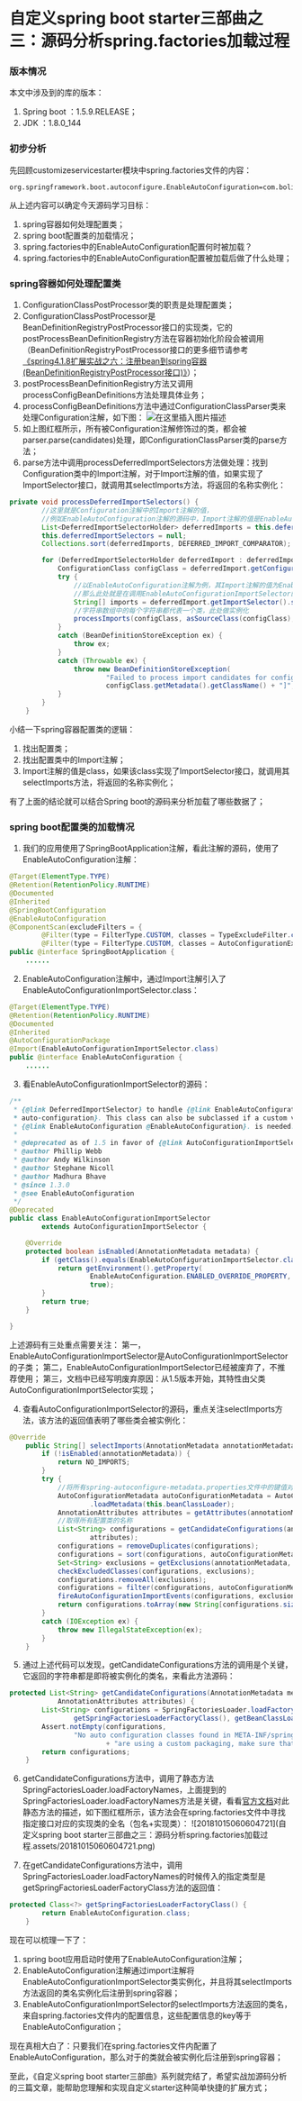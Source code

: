 # 自定义spring boot starter三部曲之三：源码分析spring.factories加载过程



### 版本情况

本文中涉及到的库的版本：

1. Spring boot ：1.5.9.RELEASE；
2. JDK ：1.8.0_144

### 初步分析

先回顾customizeservicestarter模块中spring.factories文件的内容：

```properties
org.springframework.boot.autoconfigure.EnableAutoConfiguration=com.bolingcavalry.customizeservicestarter.CustomizeConfiguration
```

从上述内容可以确定今天源码学习目标：

1. spring容器如何处理配置类；
2. spring boot配置类的加载情况；
3. spring.factories中的EnableAutoConfiguration配置何时被加载？
4. spring.factories中的EnableAutoConfiguration配置被加载后做了什么处理；

### spring容器如何处理配置类

1. ConfigurationClassPostProcessor类的职责是处理配置类；
2. ConfigurationClassPostProcessor是BeanDefinitionRegistryPostProcessor接口的实现类，它的postProcessBeanDefinitionRegistry方法在容器初始化阶段会被调用（BeanDefinitionRegistryPostProcessor接口的更多细节请参考[《spring4.1.8扩展实战之六：注册bean到spring容器(BeanDefinitionRegistryPostProcessor接口)》](https://blog.csdn.net/boling_cavalry/article/details/82193692)）；
3. postProcessBeanDefinitionRegistry方法又调用processConfigBeanDefinitions方法处理具体业务；
4. processConfigBeanDefinitions方法中通过ConfigurationClassParser类来处理Configuration注解，如下图：
   ![在这里插入图片描述](https://img-blog.csdn.net/20181016091831840?watermark/2/text/aHR0cHM6Ly9ibG9nLmNzZG4ubmV0L2JvbGluZ19jYXZhbHJ5/font/5a6L5L2T/fontsize/400/fill/I0JBQkFCMA==/dissolve/70)
5. 如上图红框所示，所有被Configuration注解修饰过的类，都会被parser.parse(candidates)处理，即ConfigurationClassParser类的parse方法；
6. parse方法中调用processDeferredImportSelectors方法做处理：找到Configuration类中的Import注解，对于Import注解的值，如果实现了ImportSelector接口，就调用其selectImports方法，将返回的名称实例化：

```java
private void processDeferredImportSelectors() {
		//这里就是Configuration注解中的Import注解的值，
		//例如EnableAutoConfiguration注解的源码中，Import注解的值是EnableAutoConfigurationImportSelector.class
		List<DeferredImportSelectorHolder> deferredImports = this.deferredImportSelectors;
		this.deferredImportSelectors = null;
		Collections.sort(deferredImports, DEFERRED_IMPORT_COMPARATOR);

		for (DeferredImportSelectorHolder deferredImport : deferredImports) {
			ConfigurationClass configClass = deferredImport.getConfigurationClass();
			try {
				//以EnableAutoConfiguration注解为例，其Import注解的值为EnableAutoConfigurationImportSelector.class，
				//那么此处就是在调用EnableAutoConfigurationImportSelector的selectImports方法，返回了一个字符串数组
				String[] imports = deferredImport.getImportSelector().selectImports(configClass.getMetadata());
				//字符串数组中的每个字符串都代表一个类，此处做实例化
				processImports(configClass, asSourceClass(configClass), asSourceClasses(imports), false);
			}
			catch (BeanDefinitionStoreException ex) {
				throw ex;
			}
			catch (Throwable ex) {
				throw new BeanDefinitionStoreException(
						"Failed to process import candidates for configuration class [" +
						configClass.getMetadata().getClassName() + "]", ex);
			}
		}
	}
```

小结一下spring容器配置类的逻辑：

1. 找出配置类；
2. 找出配置类中的Import注解；
3. Import注解的值是class，如果该class实现了ImportSelector接口，就调用其selectImports方法，将返回的名称实例化；

有了上面的结论就可以结合Spring boot的源码来分析加载了哪些数据了；

### spring boot配置类的加载情况

1. 我们的应用使用了SpringBootApplication注解，看此注解的源码，使用了EnableAutoConfiguration注解：

```java
@Target(ElementType.TYPE)
@Retention(RetentionPolicy.RUNTIME)
@Documented
@Inherited
@SpringBootConfiguration
@EnableAutoConfiguration
@ComponentScan(excludeFilters = {
		@Filter(type = FilterType.CUSTOM, classes = TypeExcludeFilter.class),
		@Filter(type = FilterType.CUSTOM, classes = AutoConfigurationExcludeFilter.class) })
public @interface SpringBootApplication {
	......
```

2. EnableAutoConfiguration注解中，通过Import注解引入了EnableAutoConfigurationImportSelector.class：

```java
@Target(ElementType.TYPE)
@Retention(RetentionPolicy.RUNTIME)
@Documented
@Inherited
@AutoConfigurationPackage
@Import(EnableAutoConfigurationImportSelector.class)
public @interface EnableAutoConfiguration {
	......
```

3. 看EnableAutoConfigurationImportSelector的源码：

```java
/**
 * {@link DeferredImportSelector} to handle {@link EnableAutoConfiguration
 * auto-configuration}. This class can also be subclassed if a custom variant of
 * {@link EnableAutoConfiguration @EnableAutoConfiguration}. is needed.
 *
 * @deprecated as of 1.5 in favor of {@link AutoConfigurationImportSelector}
 * @author Phillip Webb
 * @author Andy Wilkinson
 * @author Stephane Nicoll
 * @author Madhura Bhave
 * @since 1.3.0
 * @see EnableAutoConfiguration
 */
@Deprecated
public class EnableAutoConfigurationImportSelector
		extends AutoConfigurationImportSelector {

	@Override
	protected boolean isEnabled(AnnotationMetadata metadata) {
		if (getClass().equals(EnableAutoConfigurationImportSelector.class)) {
			return getEnvironment().getProperty(
					EnableAutoConfiguration.ENABLED_OVERRIDE_PROPERTY, Boolean.class,
					true);
		}
		return true;
	}

}
```

上述源码有三处重点需要关注：
第一，EnableAutoConfigurationImportSelector是AutoConfigurationImportSelector的子类；
第二，EnableAutoConfigurationImportSelector已经被废弃了，不推荐使用；
第三，文档中已经写明废弃原因：从1.5版本开始，其特性由父类AutoConfigurationImportSelector实现；

4. 查看AutoConfigurationImportSelector的源码，重点关注selectImports方法，该方法的返回值表明了哪些类会被实例化：

```java
@Override
	public String[] selectImports(AnnotationMetadata annotationMetadata) {
		if (!isEnabled(annotationMetadata)) {
			return NO_IMPORTS;
		}
		try {
		    //将所有spring-autoconfigure-metadata.properties文件中的键值对保存在autoConfigurationMetadata中
			AutoConfigurationMetadata autoConfigurationMetadata = AutoConfigurationMetadataLoader
					.loadMetadata(this.beanClassLoader);
			AnnotationAttributes attributes = getAttributes(annotationMetadata);
			//取得所有配置类的名称
			List<String> configurations = getCandidateConfigurations(annotationMetadata,
					attributes);
			configurations = removeDuplicates(configurations);
			configurations = sort(configurations, autoConfigurationMetadata);
			Set<String> exclusions = getExclusions(annotationMetadata, attributes);
			checkExcludedClasses(configurations, exclusions);
			configurations.removeAll(exclusions);
			configurations = filter(configurations, autoConfigurationMetadata);
			fireAutoConfigurationImportEvents(configurations, exclusions);
			return configurations.toArray(new String[configurations.size()]);
		}
		catch (IOException ex) {
			throw new IllegalStateException(ex);
		}
	}
```

5. 通过上述代码可以发现，getCandidateConfigurations方法的调用是个关键，它返回的字符串都是即将被实例化的类名，来看此方法源码：

```java
protected List<String> getCandidateConfigurations(AnnotationMetadata metadata,
			AnnotationAttributes attributes) {
		List<String> configurations = SpringFactoriesLoader.loadFactoryNames(
				getSpringFactoriesLoaderFactoryClass(), getBeanClassLoader());
		Assert.notEmpty(configurations,
				"No auto configuration classes found in META-INF/spring.factories. If you "
						+ "are using a custom packaging, make sure that file is correct.");
		return configurations;
	}
```

6. getCandidateConfigurations方法中，调用了静态方法SpringFactoriesLoader.loadFactoryNames，上面提到的SpringFactoriesLoader.loadFactoryNames方法是关键，看看[官方文档](https://docs.spring.io/spring/docs/5.0.4.BUILD-SNAPSHOT/javadoc-api/org/springframework/core/io/support/SpringFactoriesLoader.html)对此静态方法的描述，如下图红框所示，该方法会在spring.factories文件中寻找指定接口对应的实现类的全名（包名+实现类）：
   ![20181015060604721](自定义spring boot starter三部曲之三：源码分析spring.factories加载过程.assets/20181015060604721.png)

7. 在getCandidateConfigurations方法中，调用SpringFactoriesLoader.loadFactoryNames的时候传入的指定类型是getSpringFactoriesLoaderFactoryClass方法的返回值：

```java
protected Class<?> getSpringFactoriesLoaderFactoryClass() {
		return EnableAutoConfiguration.class;
	}
```

现在可以梳理一下了：

1. spring boot应用启动时使用了EnableAutoConfiguration注解；
2. EnableAutoConfiguration注解通过import注解将EnableAutoConfigurationImportSelector类实例化，并且将其selectImports方法返回的类名实例化后注册到spring容器；
3. EnableAutoConfigurationImportSelector的selectImports方法返回的类名，来自spring.factories文件内的配置信息，这些配置信息的key等于EnableAutoConfiguration；

现在真相大白了：只要我们在spring.factories文件内配置了EnableAutoConfiguration，那么对于的类就会被实例化后注册到spring容器；

至此，《自定义spring boot starter三部曲》系列就完结了，希望实战加源码分析的三篇文章，能帮助您理解和实现自定义starter这种简单快捷的扩展方式；